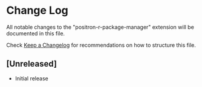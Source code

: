 # Change Log

All notable changes to the "positron-r-package-manager" extension will be documented in this file.

Check [Keep a Changelog](http://keepachangelog.com/) for recommendations on how to structure this file.

## [Unreleased]

- Initial release